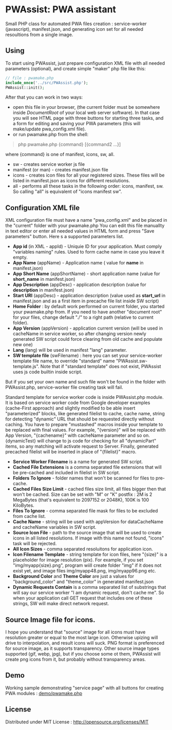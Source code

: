# PWAssist: PWA assistant

Small PHP class for automated PWA files creation : service-worker (javascript), manifest.json,
and generating icon set for all needed resoultions from a single image.

## Using

To start using PWAssist, just prepare configuration XML file with all needed parameters (optional), 
and create simple "maker" php file like this:

```php
// file : pwamake.php
include_once('../src/PWAssist.php');
PWAssist::init();
```
After that you can work in two ways:

- open this file in your browser, (the current folder must be somewhere inside *DocumentRoot* of your local web server software).
In that case you will see HTML page with three buttons for starting three tasks, and a form for editing and saving your PWA parameters (this will make/update pwa_config.xml file).
- or run pwamake.php from the shell:
> php pwamake.php {command} [{command2 ...}]

where {command} is one of manifest, icons, sw, all.
- sw - creates service worker js file
- manifest (or man) - creates manifest.json file
- icons - creates icon files for all your registered sizes. These files will be listed in manifest.json as icons for different resolutions.
- all - performs all these tasks in the following order: icons, manifest, sw.
So calling "all" is equivalent of "icons manifest sw".

## Configuration XML file

XML configuration file must have a name "pwa_config.xml" and be placed in the "current" folder with your pwamake.php
You can edit this file manuallty in text editor or enter all needed values in HTML form and press "Save parameters" button.
Here s a supported parameters list.
- __App id__ (in XML - appId) - Uniquie ID for your application. Must comply "variables naming" rules. Used to form cache name in case you leave it empty.
- __App Name__ (appName) - Application name ( value for __name__  in manifest.json)
- __App Short Name__ (appShortName) - short application name (value for __short_name__ in manifest.json)
- __App Description__ (appDesc) - application description (value for __description__ in manifest.json)
- __Start URI__ (appDesc) - application description (value used as __start_url__ in manifest.json and as a first item in precache file list inside SW script)
- __Home Folder__ : by default work performed on current folder, you started your pwamake.php from.
If you need to have another "document root" for your files, change default "./" to a right path (relative to current folder).
- __App Version__ (appVersion) - application current version (will be used in cacheName in service worker,
so after changing version newly generated SW script could force clearing from old cache and populate new one)
- __Lang__ (lang) will be used in manifest "lang" parameter.
- __SW template file__ (swFilename) : here you can set your service-worker template file name,
to override "standard" name "PWAssist.sw-template.js".
Note that if "standard template" does not exist, PWAssist uses js code builtin inside script.

But if you set your own name and such file won't be found in the folder with PWAssist.php,
service-worker file creating task will fail.

Standard template for service worker code is inside PWAssist.php module.
It is based on service worker code from Google developer examples (cache-First approach) and slightly modified
to be able insert "parameterized" blocks, like generated filelist to cache, cache name, string for detecting
"dynamic" URL that should be requested directly without caching.
You have to prepare "mustashed" macros inside your template to be replaced with final values.
For example, "{version}" will be replaced with App Version, "{cachename}" with cacheName parameter and so on.
{dynamicTest} will change to js code for checking for all "dynamicPart" items, so any matching will activate request to Server.
Finally, generated precached filelist will be inserted in place of "{filelist}" macro.

- __Service Worker Filename__ is a name for generated SW script.
- __Cached File Extensions__ is a comma separated file extensions that will be pre-cached and included in filelist in SW script.
- __Folders To Ignore__ - folder names that won't be scanned for files to pre-cache.
- __Cached Files Size Limit__ - cached files size limit, all files bigger then that won't be cached.
Size can be set with "M" or "K" postfix : 2M is 2 MegaBytes (that's equivalent to 2097152 or 2048K), 100K is 100 KiloBytes.
- __Files To Ignore__ - comma separated file mask for files to be excluded from cache list.
- __Cache Name__ - string will be used with appVersion for dataCacheName and cacheName variables in SW script.
- __Source Icon File__ - path to the source image that will be used to create icons in all listed resolutions.
If image with this name not found, "icons" task will be rejected.
- __All Icon Sizes__ - comma separated resoluitons for application icon.
- __Icon Filename Template__ - string template for icon files, here "{size}" is a placeholder for image resolution (pix).
For example, if you set "img/myapp{size}.png", program wiill create folder "img" if it does not exist yet, and image files
img/myapp48.png, img/myapp96.png etc.
- __Background Color__ and __Theme Color__ are just a values for "background_color" and "theme_color" in generated manifest.json
- __Dynamic Requests Contain__ is a comma separated list of substrings that will say our service worker "I am dynamic request, don't cache me".
So when your application call GET request that includes one of these strings, SW will make direct network request.

## Source Image file for icons.
I hope you understand that "source" image for all icons must have resolution greater or equal to the most large icon.
Otherwise upizing will drive to interpolation, and result icons will suck.
PNG format is preferenced for source image, as it supports transparency.
Other source image types supported (gif, webp, jpg), but if you choose some ot them, PWAssist will create png icons from it,
but probably without transparency areas.

## Demo
Working sample demonstrating "service page" with all buttons for creating PWA modules :
[demo/pwamake.php](demo/pwamake.php)

## License
Distributed under MIT License :
http://opensource.org/licenses/MIT
